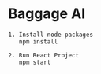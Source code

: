# Baggage AI
```
1. Install node packages
   npm install 
    
2. Run React Project
   npm start
```
